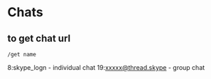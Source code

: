 # Chats
## to get chat url
```
/get name
```

8:skype_logn  -  individual chat
19:xxxxx@thread.skype - group chat

